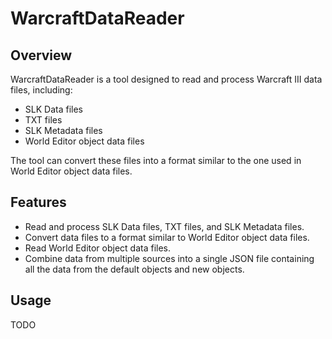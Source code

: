 # WarcraftDataReader

## Overview

WarcraftDataReader is a tool designed to read and process Warcraft III data files, including:
- SLK Data files
- TXT files
- SLK Metadata files
- World Editor object data files

The tool can convert these files into a format similar to the one used in World Editor object data files.

## Features

- Read and process SLK Data files, TXT files, and SLK Metadata files.
- Convert data files to a format similar to World Editor object data files.
- Read World Editor object data files.
- Combine data from multiple sources into a single JSON file containing all the data from the default objects and new objects.

## Usage

TODO